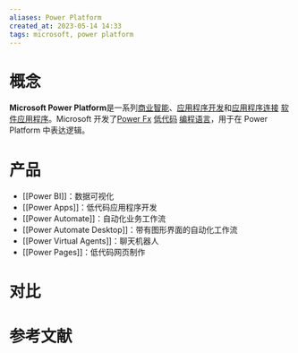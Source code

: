 ```yaml
---
aliases: Power Platform
created_at: 2023-05-14 14:33
tags: microsoft, power platform
---
```


# 概念

**Microsoft Power Platform**是一系列[商业智能](https://en.wikipedia.org/wiki/Business_intelligence "商业智能")、[应用程序开发](https://en.wikipedia.org/wiki/App_development "应用程序开发")和[应用程序连接](https://en.wikipedia.org/wiki/App_connectivity "应用连接") [软件应用程序](https://en.wikipedia.org/wiki/Software_application "软件应用")。Microsoft 开发了[Power Fx](https://en.wikipedia.org/wiki/Microsoft_Power_Fx "微软 Power Fx") [低代码](https://en.wikipedia.org/wiki/Low-code "低代码") [编程语言](https://en.wikipedia.org/wiki/Programming_language "编程语言")，用于在 Power Platform 中表达逻辑。


# 产品

- [[Power BI]]：数据可视化
- [[Power Apps]]：低代码应用程序开发
- [[Power Automate]]：自动化业务工作流
- [[Power Automate Desktop]]：带有图形界面的自动化工作流
- [[Power Virtual Agents]]：聊天机器人
- [[Power Pages]]：低代码网页制作


# 对比




# 参考文献

